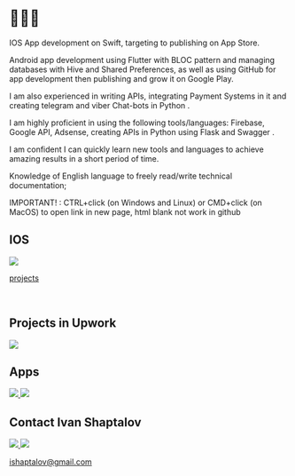 <a name="readme-top"></a> 
# 👨‍💻🔨 

<p>IOS App development on Swift, targeting to publishing on App Store.</p>

<p>Android app development using Flutter with BLOC pattern and managing 
databases with Hive and Shared Preferences, as well as using GitHub
for app development then publishing and grow it on Google Play.</p>

<p>I am also experienced in writing APIs, integrating Payment Systems in it and creating telegram and viber Chat-bots in Python .</p>
<p>I am highly proficient in using the following tools/languages: Firebase, Google API, Adsense, 
creating APIs in Python using Flask and Swagger .   </p>
<p>I am confident I can quickly learn new tools and languages to achieve amazing results in a short period of time. </p>
<p>Knowledge of English language to freely read/write technical documentation;</p>

IMPORTANT! : CTRL+click (on Windows and Linux) or CMD+click (on MacOS) to open link in new page, html blank not work in github

## IOS 
<div>
  <a href="https://github.com/IvanShaptalov?tab=repositories&q=&type=public&language=swift" target="_blank">
    <img src="https://skillicons.dev/icons?i=swift,firebase,git,bash" />
    <p>projects</p>
  </a>
  <br />
 
</div>

## Projects in Upwork 

<a href="https://www.upwork.com/freelancers/ivanshaptalov" target="_blank">
  <img src="https://encrypted-tbn0.gstatic.com/images?q=tbn:ANd9GcQG7J6wgLemAB5GE6iPUvwdARY9UCo10jdBj1ccfWtVXbIhGqQM7jQZYjM&usqp=CAU">
</a>

## Apps

 <a href="https://apps.apple.com/us/developer/ivan-shaptalov/id1724017478" target="_blank">
    <img src="https://developer.apple.com/assets/elements/badges/download-on-the-app-store.svg" />
  </a>

<a href="https://play.google.com/store/apps/dev?id=8126792309483961458" target="_blank">
    <img src="https://lh3.googleusercontent.com/q1k2l5CwMV31JdDXcpN4Ey7O43PxnjAuZBTmcHEwQxVuv_2wCE2gAAQMWxwNUC2FYEOnYgFPOpw6kmHJWuEGeIBLTj9CuxcOEeU8UXyzWJq4NJM3lg=s0" />
  </a>
  
<!-- CONTACT --> 

## Contact Ivan Shaptalov 



<a href="https://www.instagram.com/eye_van92" target="_blank">
  <img src="https://skillicons.dev/icons?i=instagram">
</a>
<a href="https://www.linkedin.com/in/ivan-shaptalov-68b173222/" target="_blank">
  <img src="https://skillicons.dev/icons?i=linkedin">
</a> 

ishaptalov@gmail.com
